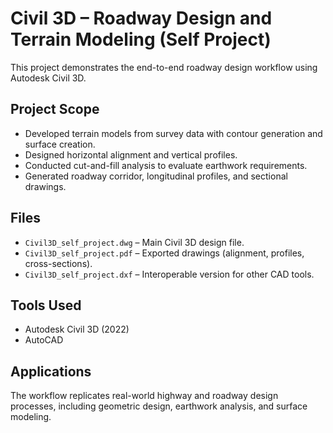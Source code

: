 # Civil 3D – Roadway Design and Terrain Modeling (Self Project)

This project demonstrates the end-to-end roadway design workflow using Autodesk Civil 3D.

## Project Scope
- Developed terrain models from survey data with contour generation and surface creation.
- Designed horizontal alignment and vertical profiles.
- Conducted cut-and-fill analysis to evaluate earthwork requirements.
- Generated roadway corridor, longitudinal profiles, and sectional drawings.

## Files
- `Civil3D_self_project.dwg` – Main Civil 3D design file.
- `Civil3D_self_project.pdf` – Exported drawings (alignment, profiles, cross-sections).
- `Civil3D_self_project.dxf` – Interoperable version for other CAD tools.

## Tools Used
- Autodesk Civil 3D (2022)
- AutoCAD

## Applications
The workflow replicates real-world highway and roadway design processes, including geometric design, earthwork analysis, and surface modeling.
